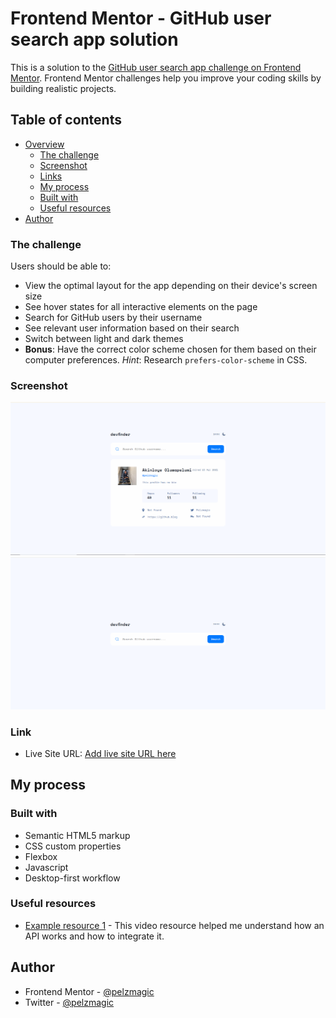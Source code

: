 # Frontend Mentor - GitHub user search app solution

This is a solution to the [GitHub user search app challenge on Frontend Mentor](https://www.frontendmentor.io/challenges/github-user-search-app-Q09YOgaH6). Frontend Mentor challenges help you improve your coding skills by building realistic projects.

## Table of contents

- [Overview](#overview)
  - [The challenge](#the-challenge)
  - [Screenshot](#screenshot)
  - [Links](#links)
  - [My process](#my-process)
  - [Built with](#built-with)
  - [Useful resources](#useful-resources)
- [Author](#author)

### The challenge

Users should be able to:

- View the optimal layout for the app depending on their device's screen size
- See hover states for all interactive elements on the page
- Search for GitHub users by their username
- See relevant user information based on their search
- Switch between light and dark themes
- **Bonus**: Have the correct color scheme chosen for them based on their computer preferences. _Hint_: Research `prefers-color-scheme` in CSS.

### Screenshot

![Screenshot of the app](https://github.com/pelzmagic/Github_user_search_app/blob/master/assets/screenshot2.PNG?raw=true)
![Another view of the app](https://github.com/pelzmagic/Github_user_search_app/blob/master/assets/screenshot.PNG?raw=true)

### Link

- Live Site URL: [Add live site URL here](https://pelzmagic.github.io/Github_user_search_app/)

## My process

### Built with

- Semantic HTML5 markup
- CSS custom properties
- Flexbox
- Javascript
- Desktop-first workflow

### Useful resources

- [Example resource 1](https://https://www.youtube.com/watch?v=7YeOjmpQUnU) - This video resource helped me understand how an API works and how to integrate it.

## Author

- Frontend Mentor - [@pelzmagic](https://www.frontendmentor.io/profile/pelzmagic)
- Twitter - [@pelzmagic](https://www.twitter.com/pelzmagic)
